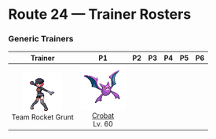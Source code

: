 # Route 24 — Trainer Rosters

### Generic Trainers

| Trainer | P1 | P2 | P3 | P4 | P5 | P6 |
|:-------:|:--:|:--:|:--:|:--:|:--:|:--:|
| ![Team Rocket Grunt](../../assets/trainers/rocket_grunt.png "Team Rocket Grunt")<br>Team Rocket Grunt | ![Crobat](../../assets/sprites/crobat/front.gif "Crobat: The development of wings on its legs enables it to fly fast but also makes it tough to stop and rest.")<br>[Crobat](../../pokemon/crobat.md/)<br>Lv. 60 |

